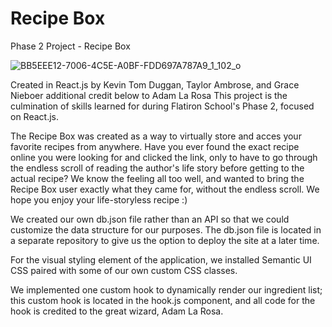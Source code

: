 # Recipe Box

Phase 2 Project - Recipe Box

![BB5EEE12-7006-4C5E-A0BF-FDD697A787A9_1_102_o](https://user-images.githubusercontent.com/112665601/231229884-94ef627d-9322-42e5-9943-d9c406dd919b.jpeg)


Created in React.js by Kevin Tom Duggan, Taylor Ambrose, and Grace Nieboer
additional credit below to Adam La Rosa
This project is the culmination of skills learned for during Flatiron School's Phase 2, focused on React.js.

The Recipe Box was created as a way to virtually store and acces your favorite recipes from anywhere. Have you ever found the exact recipe online you were looking for and clicked the link, only to have to go through the endless scroll of reading the author's life story before getting to the actual recipe? We know the feeling all too well, and wanted to bring the Recipe Box user exactly what they came for, without the endless scroll. We hope you enjoy your life-storyless recipe :)

We created our own db.json file rather than an API so that we could customize the data structure for our purposes. The db.json file is located in a separate repository to give us the option to deploy the site at a later time.

For the visual styling element of the application, we installed Semantic UI CSS paired with some of our own custom CSS classes.

We implemented one custom hook to dynamically render our ingredient list; this custom hook is located in the hook.js component, and all code for the hook is credited to the great wizard, Adam La Rosa.

